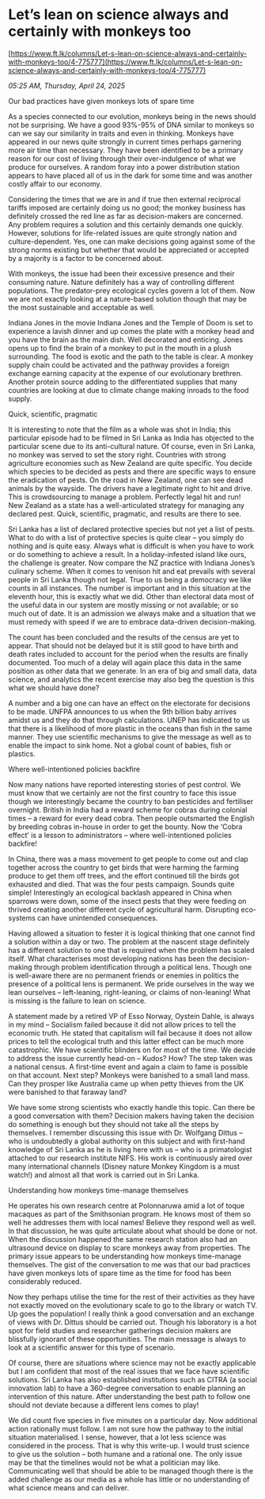 # Let’s lean on science always and certainly with monkeys too

[https://www.ft.lk/columns/Let-s-lean-on-science-always-and-certainly-with-monkeys-too/4-775777](https://www.ft.lk/columns/Let-s-lean-on-science-always-and-certainly-with-monkeys-too/4-775777)

*05:25 AM, Thursday, April 24, 2025*

Our bad practices have given monkeys lots of spare time

As a species connected to our evolution, monkeys being in the news should not be surprising. We have a good 93%-95% of DNA similar to monkeys so can we say our similarity in traits and even in thinking. Monkeys have appeared in our news quite strongly in current times perhaps garnering more air time than necessary. They have been identified to be a primary reason for our cost of living through their over-indulgence of what we produce for ourselves. A random foray into a power distribution station appears to have placed all of us in the dark for some time and was another costly affair to our economy.

Considering the times that we are in and if true then external reciprocal tariffs imposed are certainly doing us no good; the monkey business has definitely crossed the red line as far as decision-makers are concerned. Any problem requires a solution and this certainly demands one quickly. However, solutions for life-related issues are quite strongly nation and culture-dependent. Yes, one can make decisions going against some of the strong norms existing but whether that would be appreciated or accepted by a majority is a factor to be concerned about.

With monkeys, the issue had been their excessive presence and their consuming nature. Nature definitely has a way of controlling different populations. The predator-prey ecological cycles govern a lot of them. Now we are not exactly looking at a nature-based solution though that may be the most sustainable and acceptable as well.

Indiana Jones in the movie Indiana Jones and the Temple of Doom is set to experience a lavish dinner and up comes the plate with a monkey head and you have the brain as the main dish. Well decorated and enticing. Jones opens up to find the brain of a monkey to put in the mouth in a plush surrounding. The food is exotic and the path to the table is clear. A monkey supply chain could be activated and the pathway provides a foreign exchange earning capacity at the expense of our evolutionary brethren. Another protein source adding to the differentiated supplies that many countries are looking at due to climate change making inroads to the food supply.

Quick, scientific, pragmatic

It is interesting to note that the film as a whole was shot in India; this particular episode had to be filmed in Sri Lanka as India has objected to the particular scene due to its anti-cultural nature. Of course, even in Sri Lanka, no monkey was served to set the story right. Countries with strong agriculture economies such as New Zealand are quite specific. You decide which species to be decided as pests and there are specific ways to ensure the eradication of pests. On the road in New Zealand, one can see dead animals by the wayside. The drivers have a legitimate right to hit and drive. This is crowdsourcing to manage a problem. Perfectly legal hit and run! New Zealand as a state has a well-articulated strategy for managing any declared pest. Quick, scientific, pragmatic, and results are there to see.

Sri Lanka has a list of declared protective species but not yet a list of pests. What to do with a list of protective species is quite clear – you simply do nothing and is quite easy. Always what is difficult is when you have to work or do something to achieve a result. In a holiday-infested island like ours, the challenge is greater. Now compare the NZ practice with Indiana Jones’s culinary scheme. When it comes to venison hit and eat prevails with several people in Sri Lanka though not legal. True to us being a democracy we like counts in all instances. The number is important and in this situation at the eleventh hour, this is exactly what we did. Other than electoral data most of the useful data in our system are mostly missing or not available; or so much out of date. It is an admission we always make and a situation that we must remedy with speed if we are to embrace data-driven decision-making.

The count has been concluded and the results of the census are yet to appear. That should not be delayed but it is still good to have birth and death rates included to account for the period when the results are finally documented. Too much of a delay will again place this data in the same position as other data that we generate. In an era of big and small data, data science, and analytics the recent exercise may also beg the question is this what we should have done?

A number and a big one can have an effect on the electorate for decisions to be made. UNFPA announces to us when the 9th billion baby arrives amidst us and they do that through calculations. UNEP has indicated to us that there is a likelihood of more plastic in the oceans than fish in the same manner. They use scientific mechanisms to give the message as well as to enable the impact to sink home. Not a global count of babies, fish or plastics.

Where well-intentioned policies backfire

Now many nations have reported interesting stories of pest control. We must know that we certainly are not the first country to face this issue though we interestingly became the country to ban pesticides and fertiliser overnight. British in India had a reward scheme for cobras during colonial times – a reward for every dead cobra. Then people outsmarted the English by breeding cobras in-house in order to get the bounty. Now the ‘Cobra effect’ is a lesson to administrators – where well-intentioned policies backfire!

In China, there was a mass movement to get people to come out and clap together across the country to get birds that were harming the farming produce to get them off trees, and the effort continued till the birds got exhausted and died. That was the four pests campaign. Sounds quite simple! Interestingly an ecological backlash appeared in China when sparrows were down, some of the insect pests that they were feeding on thrived creating another different cycle of agricultural harm. Disrupting eco-systems can have unintended consequences.

Having allowed a situation to fester it is logical thinking that one cannot find a solution within a day or two. The problem at the nascent stage definitely has a different solution to one that is required when the problem has scaled itself. What characterises most developing nations has been the decision-making through problem identification through a political lens. Though one is well-aware there are no permanent friends or enemies in politics the presence of a political lens is permanent. We pride ourselves in the way we lean ourselves – left-leaning, right-leaning, or claims of non-leaning! What is missing is the failure to lean on science.

A statement made by a retired VP of Esso Norway, Oystein Dahle, is always in my mind – Socialism failed because it did not allow prices to tell the economic truth. He stated that capitalism will fail because it does not allow prices to tell the ecological truth and this latter effect can be much more catastrophic. We have scientific blinders on for most of the time. We decide to address the issue currently head-on – Kudos? How? The step taken was a national census. A first-time event and again a claim to fame is possible on that account. Next step? Monkeys were banished to a small land mass. Can they prosper like Australia came up when petty thieves from the UK were banished to that faraway land?

We have some strong scientists who exactly handle this topic. Can there be a good conversation with them? Decision makers having taken the decision do something is enough but they should not take all the steps by themselves. I remember discussing this issue with Dr. Wolfgang Dittus – who is undoubtedly a global authority on this subject and with first-hand knowledge of Sri Lanka as he is living here with us – who is a primatologist attached to our research institute NIFS. His work is continuously aired over many international channels (Disney nature Monkey Kingdom is a must watch!) and almost all that work is carried out in Sri Lanka.

Understanding how monkeys time-manage themselves

He operates his own research centre at Polonnaruwa amid a lot of toque macaques as part of the Smithsonian program. He knows most of them so well he addresses them with local names! Believe they respond well as well. In that discussion, he was quite articulate about what should be done or not. When the discussion happened the same research station also had an ultrasound device on display to scare monkeys away from properties. The primary issue appears to be understanding how monkeys time-manage themselves. The gist of the conversation to me was that our bad practices have given monkeys lots of spare time as the time for food has been considerably reduced.

Now they perhaps utilise the time for the rest of their activities as they have not exactly moved on the evolutionary scale to go to the library or watch TV. Up goes the population! I really think a good conversation and an exchange of views with Dr. Dittus should be carried out. Though his laboratory is a hot spot for field studies and researcher gatherings decision makers are blissfully ignorant of these opportunities. The main message is always to look at a scientific answer for this type of scenario.

Of course, there are situations where science may not be exactly applicable but I am confident that most of the real issues that we face have scientific solutions. Sri Lanka has also established institutions such as CITRA (a social innovation lab) to have a 360-degree conversation to enable planning an intervention of this nature. After understanding the best path to follow one should not deviate because a different lens comes to play!

We did count five species in five minutes on a particular day. Now additional action rationally must follow. I am not sure how the pathway to the initial situation materialised. I sense, however, that a lot less science was considered in the process. That is why this write-up. I would trust science to give us the solution – both humane and a rational one. The only issue may be that the timelines would not be what a politician may like. Communicating well that should be able to be managed though there is the added challenge as our media as a whole has little or no understanding of what science means and can deliver.

